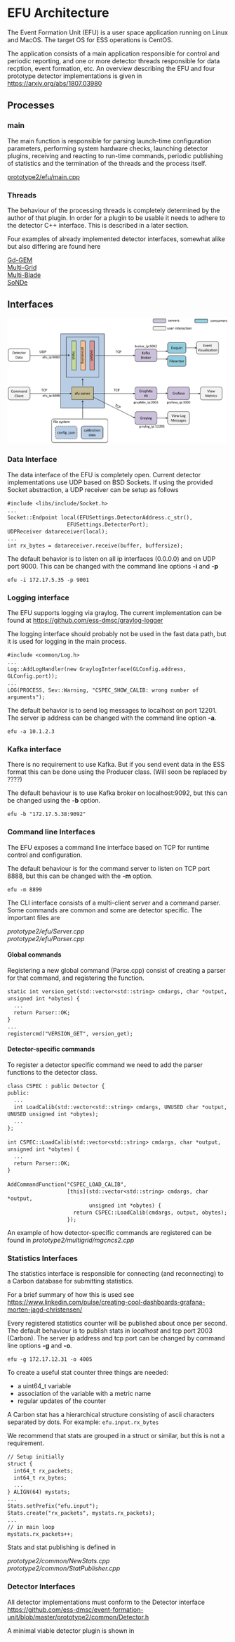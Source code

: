 

# EFU Architecture

The Event Formation Unit (EFU) is a user space application running on Linux and MacOS.
The target OS for ESS operations is CentOS.

The application consists of a main application responsible for control and periodic reporting,
and one or more detector threads responsible for data recption, event formation, etc. An overview
describing the EFU and four prototype detector implementations is given in https://arxiv.org/abs/1807.03980

## Processes
### main
The main function is responsible for parsing launch-time configuration parameters, performing system hardware checks, launching detector plugins, receiving and reacting to run-time commands, periodic publishing of statistics and the termination of the threads and the process itself.


[prototype2/efu/main.cpp](https://github.com/ess-dmsc/event-formation-unit/blob/master/prototype2/efu/main.cpp)


### Threads
The behaviour of the processing threads is completely determined by the author of that plugin. In order for a plugin to be usable it needs to adhere to the detector C++ interface. This is described in a later section.

Four examples of already implemented detector interfaces, somewhat alike but also differing are found here

[Gd-GEM](https://github.com/ess-dmsc/event-formation-unit/blob/master/prototype2/gdgem/gdgem.cpp) <br>
[Multi-Grid](https://github.com/ess-dmsc/event-formation-unit/blob/master/prototype2/multigrid/mgmesytec.cpp) <br>
[Multi-Blade](https://github.com/ess-dmsc/event-formation-unit/blob/master/prototype2/multiblade/mbcaen.cpp) <br>
[SoNDe](https://github.com/ess-dmsc/event-formation-unit/blob/master/prototype2/sonde/sonde.cpp)


## Interfaces

![EFU Interfaces](figures/efu_architecture.png)

### Data Interface
The data interface of the EFU is completely open. Current detector implementations use UDP based on BSD Sockets. If using the provided Socket abstraction, a UDP receiver can be setup as follows

    #include <libs/include/Socket.h>
    ...
    Socket::Endpoint local(EFUSettings.DetectorAddress.c_str(),
                       EFUSettings.DetectorPort);
    UDPReceiver datareceiver(local);
    ...
    int rx_bytes = datareceiver.receive(buffer, buffersize);

The default behavior is to listen on all ip interfaces (0.0.0.0) and on UDP port 9000. This can be changed with the command line options **-i** and **-p**

    efu -i 172.17.5.35 -p 9001

### Logging interface
The EFU supports logging via graylog. The current implementation can be found at https://github.com/ess-dmsc/graylog-logger

The logging interface should probably not be used in the fast data path, but it is used for logging in the main process.

    #include <common/Log.h>
    ...
    Log::AddLogHandler(new GraylogInterface(GLConfig.address, GLConfig.port));
    ...
    LOG(PROCESS, Sev::Warning, "CSPEC_SHOW_CALIB: wrong number of arguments");

The default behavior is to send log messages to localhost on port 12201. The server ip address can be changed with the command line option **-a**.

    efu -a 10.1.2.3

### Kafka interface
There is no requirement to use Kafka. But if you send event data in the ESS format this can be done using the Producer class. (Will soon be replaced by ????)

The default behaviour is to use Kafka broker on localhost:9092, but this can be changed using the **-b** option.

    efu -b "172.17.5.38:9092"

### Command line Interfaces
The EFU exposes a command line interface based on TCP for runtime control and configuration.

The default behaviour is for the command server to listen on TCP port 8888, but this can be changed with the **-m** option.

    efu -m 8899

The CLI interface consists of a multi-client server and a command parser. Some commands are common and some are detector specific. The important files are

*prototype2/efu/Server.cpp* <br>
*prototype2/efu/Parser.cpp*

#### Global commands
Registering a new global command (Parse.cpp) consist of creating a parser for that command, and registering the function.

    static int version_get(std::vector<std::string> cmdargs, char *output, unsigned int *obytes) {
      ...
      return Parser::OK;
    }
    ...
    registercmd("VERSION_GET", version_get);

#### Detector-specific commands
To register a detector specific command we need to add the parser functions to the detector class.

    class CSPEC : public Detector {
    public:
      ...
      int LoadCalib(std::vector<std::string> cmdargs, UNUSED char *output, UNUSED unsigned int *obytes);
      ...
    };

    int CSPEC::LoadCalib(std::vector<std::string> cmdargs, char *output, unsigned int *obytes) {
      ...
      return Parser::OK;
    }

    AddCommandFunction("CSPEC_LOAD_CALIB",
                       [this](std::vector<std::string> cmdargs, char *output,
                              unsigned int *obytes) {
                         return CSPEC::LoadCalib(cmdargs, output, obytes);
                       });

An example of how detector-specific commands are registered can be found in *prototype2/multigrid/mgcncs2.cpp*



### Statistics Interfaces
The statistics interface is responsible for connecting (and reconnecting) to a Carbon database for submitting statistics.

For a brief summary of how this is used see
https://www.linkedin.com/pulse/creating-cool-dashboards-grafana-morten-jagd-christensen/

Every registered statistics counter will be published about once per second. The default behaviour is to publish stats in *localhost*
and tcp port 2003 (Carbon). The server ip address and tcp port can be changed by command line options **-g** and **-o**.

    efu -g 172.17.12.31 -o 4005

To create a useful stat counter three things are needed:

* a uint64_t variable
* association of the variable with a metric name
* regular updates of the counter

A Carbon stat has a hierarchical structure consisting of ascii characters separated by dots. For example: ````efu.input.rx_bytes````


We recommend that stats are grouped in a struct or similar, but this is not a requirement.

    // Setup initially
    struct {
      int64_t rx_packets;
      int64_t rx_bytes;
      ...
    } ALIGN(64) mystats;
    ...
    Stats.setPrefix("efu.input");
    Stats.create("rx_packets", mystats.rx_packets);
    ...
    // in main loop
    mystats.rx_packets++;

Stats and stat publishing is defined in

*prototype2/common/NewStats.cpp* <br>
*prototype2/common/StatPublisher.cpp*

### Detector Interfaces
All detector implementations must conform to the Detector interface
https://github.com/ess-dmsc/event-formation-unit/blob/master/prototype2/common/Detector.h

A minimal viable detector plugin is shown in


 
